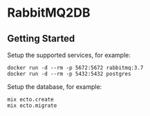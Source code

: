 # RabbitMQ2DB

## Getting Started

Setup the supported services, for example:

```
docker run -d --rm -p 5672:5672 rabbitmq:3.7
docker run -d --rm -p 5432:5432 postgres
```

Setup the database, for example:

```
mix ecto.create
mix ecto.migrate
```

